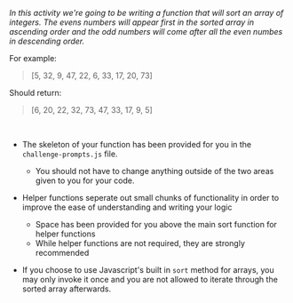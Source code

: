 
_In this activity we're going to be writing a function that will sort an array of integers. The evens numbers will appear first in the sorted array in ascending order and the odd numbers will come after all the even numbes in descending order._ 

For example:

> [5, 32, 9, 47, 22, 6, 33, 17, 20, 73]

Should return:

> [6, 20, 22, 32, 73, 47, 33, 17, 9, 5]

<br>

* The skeleton of your function has been provided for you in the `challenge-prompts.js` file.
    * You should not have to change anything outside of the two areas given to you for your code.

* Helper functions seperate out small chunks of functionality in order to improve the ease of understanding and writing your logic
    * Space has been provided for you above the main sort function for helper functions
    * While helper functions are not required, they are strongly recommended

* If you choose to use Javascript's built in `sort` method for arrays, you may only invoke it once and you are not allowed to iterate through the sorted array afterwards.
